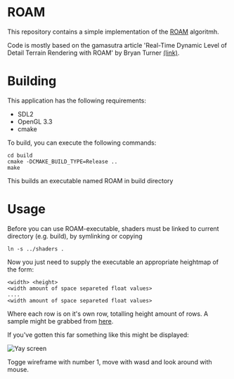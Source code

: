ROAM
====

This repository contains a simple implementation of the [ROAM](http://en.wikipedia.org/wiki/ROAM) algoritmh.

Code is mostly based on the gamasutra article 'Real-Time Dynamic Level of Detail Terrain Rendering with ROAM' by Bryan Turner [(link)](http://www.gamasutra.com/view/feature/131596/realtime_dynamic_level_of_detail_.php?print=1).

Building
========

This application has the following requirements:

 * SDL2
 * OpenGL 3.3
 * cmake

To build, you can execute the following commands:

    cd build
    cmake -DCMAKE_BUILD_TYPE=Release ..
    make

This builds an executable named ROAM in build directory

Usage
=====

Before you can use ROAM-executable, shaders must be linked to current directory (e.g. build), by symlinking or copying

    ln -s ../shaders .

Now you just need to supply the executable an appropriate heightmap of the form:

    <width> <height>
    <width amount of space separeted float values>
    ....
    <width amount of space separeted float values>

Where each row is on it's own row, totalling height amount of rows. A sample might be grabbed from [here](http://www.cs.helsinki.fi/u/jenijeni/ROAM/simplex_noise_1024.7z).

If you've gotten this far something like this might be displayed:

![Yay screen](https://raw.github.com/jesseniemisto/ROAM/master/screenshot.png)

Togge wireframe with number 1, move with wasd and look around with mouse.
